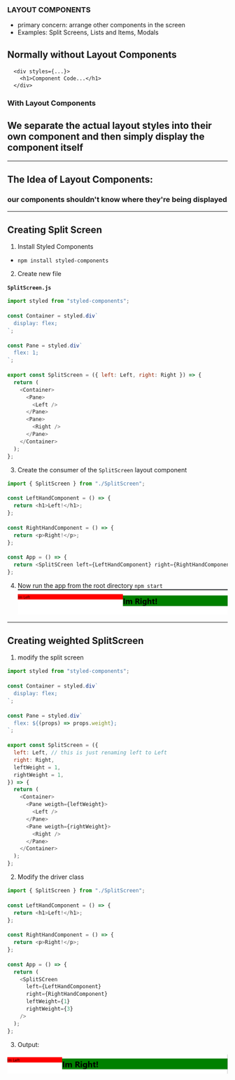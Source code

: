 ### LAYOUT COMPONENTS

- primary concern: arrange other components in the screen
- Examples: Split Screens, Lists and Items, Modals

## Normally without Layout Components

```react
  <div styles={...}>
    <h1>Component Code...</h1>
  </div>
```

### With Layout Components

## We separate the actual layout styles into their own component and then simply display the component itself

---

## The Idea of Layout Components:

### **our components shouldn't know where they're being displayed**

---

## Creating Split Screen

1. Install Styled Components

- `npm install styled-components`

2. Create new file

**`SplitScreen.js`**

```js
import styled from "styled-components";

const Container = styled.div`
  display: flex;
`;

const Pane = styled.div`
  flex: 1;
`;

export const SplitScreen = ({ left: Left, right: Right }) => {
  return (
    <Container>
      <Pane>
        <Left />
      </Pane>
      <Pane>
        <Right />
      </Pane>
    </Container>
  );
};
```

3. Create the consumer of the `SplitScreen` layout component

```js
import { SplitScreen } from "./SplitScreen";

const LeftHandComponent = () => {
  return <h1>Left!</h1>;
};

const RightHandComponent = () => {
  return <p>Right!</p>;
};

const App = () => {
  return <SplitSCreen left={LeftHandComponent} right={RightHandComponent} />;
};
```

4. Now run the app from the root directory
   `npm start`
   ![LayoutComponents1](readme-snapshots/layout_components_1.png)

---

## Creating weighted SplitScreen

1. modify the split screen

```js
import styled from "styled-components";

const Container = styled.div`
  display: flex;
`;

const Pane = styled.div`
  flex: ${(props) => props.weight};
`;

export const SplitScreen = ({
  left: Left, // this is just renaming left to Left
  right: Right,
  leftWeight = 1,
  rightWeight = 1,
}) => {
  return (
    <Container>
      <Pane weigth={leftWeight}>
        <Left />
      </Pane>
      <Pane weigth={rightWeight}>
        <Right />
      </Pane>
    </Container>
  );
};
```

2. Modify the driver class

```js
import { SplitScreen } from "./SplitScreen";

const LeftHandComponent = () => {
  return <h1>Left!</h1>;
};

const RightHandComponent = () => {
  return <p>Right!</p>;
};

const App = () => {
  return (
    <SplitSCreen
      left={LeftHandComponent}
      right={RightHandComponent}
      leftWeight={1}
      rightWeight={3}
    />
  );
};
```

3. Output:

![LayoutComponents2](readme-snapshots/layout_components_2.png)

